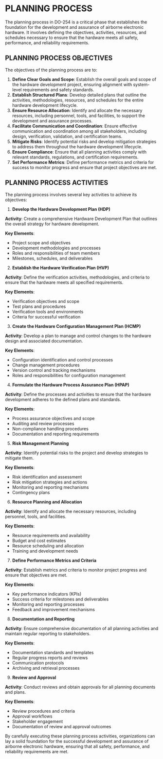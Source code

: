 # PLANNING PROCESS

The planning process in DO-254 is a critical phase that establishes the foundation for the development and assurance of airborne electronic hardware. It involves defining the objectives, activities, resources, and schedules necessary to ensure that the hardware meets all safety, performance, and reliability requirements.

## PLANNING PROCESS OBJECTIVES

The objectives of the planning process are to:

1. **Define Clear Goals and Scope**: Establish the overall goals and scope of the hardware development project, ensuring alignment with system-level requirements and safety standards.
2. **Establish Structured Plans**: Develop detailed plans that outline the activities, methodologies, resources, and schedules for the entire hardware development lifecycle.
3. **Ensure Resource Allocation**: Identify and allocate the necessary resources, including personnel, tools, and facilities, to support the development and assurance processes.
4. **Facilitate Communication and Coordination**: Ensure effective communication and coordination among all stakeholders, including design, verification, validation, and certification teams.
5. **Mitigate Risks**: Identify potential risks and develop mitigation strategies to address them throughout the hardware development lifecycle.
6. **Ensure Compliance**: Ensure that all planning activities comply with relevant standards, regulations, and certification requirements.
7. **Set Performance Metrics**: Define performance metrics and criteria for success to monitor progress and ensure that project objectives are met.

## PLANNING PROCESS ACTIVITIES

The planning process involves several key activities to achieve its objectives:

1. **Develop the Hardware Development Plan (HDP)**

**Activity**: Create a comprehensive Hardware Development Plan that outlines the overall strategy for hardware development.

**Key Elements**:

   - Project scope and objectives
   - Development methodologies and processes
   - Roles and responsibilities of team members
   - Milestones, schedules, and deliverables

2. **Establish the Hardware Verification Plan (HVP)**

**Activity**: Define the verification activities, methodologies, and criteria to ensure that the hardware meets all specified requirements.

**Key Elements**:

   - Verification objectives and scope
   - Test plans and procedures
   - Verification tools and environments
   - Criteria for successful verification

3. **Create the Hardware Configuration Management Plan (HCMP)**

**Activity**: Develop a plan to manage and control changes to the hardware design and associated documentation.

**Key Elements**:

   - Configuration identification and control processes
   - Change management procedures
   - Version control and tracking mechanisms
   - Roles and responsibilities for configuration management

4. **Formulate the Hardware Process Assurance Plan (HPAP)**

**Activity**: Define the processes and activities to ensure that the hardware development adheres to the defined plans and standards.

**Key Elements**:

   - Process assurance objectives and scope
   - Auditing and review processes
   - Non-compliance handling procedures
   - Documentation and reporting requirements

5. **Risk Management Planning**

**Activity**: Identify potential risks to the project and develop strategies to mitigate them.

**Key Elements**:

   - Risk identification and assessment
   - Risk mitigation strategies and actions
   - Monitoring and reporting mechanisms
   - Contingency plans

6. **Resource Planning and Allocation**

**Activity**: Identify and allocate the necessary resources, including personnel, tools, and facilities.

**Key Elements**:

   - Resource requirements and availability
   - Budget and cost estimates
   - Resource scheduling and allocation
   - Training and development needs

7. **Define Performance Metrics and Criteria**

**Activity**: Establish metrics and criteria to monitor project progress and ensure that objectives are met.

**Key Elements**:

   - Key performance indicators (KPIs)
   - Success criteria for milestones and deliverables
   - Monitoring and reporting processes
   - Feedback and improvement mechanisms

8. **Documentation and Reporting**

**Activity**: Ensure comprehensive documentation of all planning activities and maintain regular reporting to stakeholders.

**Key Elements**:

   - Documentation standards and templates
   - Regular progress reports and reviews
   - Communication protocols
   - Archiving and retrieval processes

9. **Review and Approval**

**Activity**: Conduct reviews and obtain approvals for all planning documents and plans.

**Key Elements**:

   - Review procedures and criteria
   - Approval workflows
   - Stakeholder engagement
   - Documentation of review and approval outcomes

By carefully executing these planning process activities, organizations can lay a solid foundation for the successful development and assurance of airborne electronic hardware, ensuring that all safety, performance, and reliability requirements are met.

